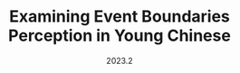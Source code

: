 ---
layout: project
type: project
image: img/event_boundary/doorway.jpeg
title: "Examining Event Boundaries Perception in Young Chinese"
date: 2023.2
published: true
labels:
  - SPSS
summary: "I designed experiments, shot videos and collected data to examine people's cognition of event boundaries."
paperurl: /resources/The Perception of Event Boundaries Among Chinese Speaking Young Adults.pdf
---